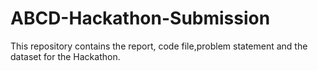 # ABCD-Hackathon-Submission
This repository contains the report, code file,problem statement and the dataset for the Hackathon. 
